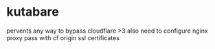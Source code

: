 # kutabare
pervents any way to bypass cloudflare >3
also need to configure nginx proxy pass with cf origin ssl certificates
